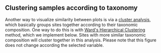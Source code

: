 ## Clustering samples according to taxonomy

Another way to visualize similarity between plots is via a [cluster analysis](https://www.statmethods.net/advstats/cluster.html), which basically groups sites together according to their taxonomic composition. One way to do this is with [Ward's Hierarchical Clustering](https://en.wikipedia.org/wiki/Ward%27s_method) method, which we implement below. Sites with more similar taxonomic composition will cluster together in this analysis. Please note that this figure does not change according the selected variable. 
